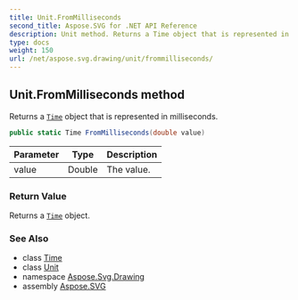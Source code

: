 ```yaml
---
title: Unit.FromMilliseconds
second_title: Aspose.SVG for .NET API Reference
description: Unit method. Returns a Time object that is represented in milliseconds
type: docs
weight: 150
url: /net/aspose.svg.drawing/unit/frommilliseconds/
---
```

## Unit.FromMilliseconds method

Returns a [`Time`](../../time/) object that is represented in milliseconds.

```csharp
public static Time FromMilliseconds(double value)
```

| Parameter | Type | Description |
| --- | --- | --- |
| value | Double | The value. |

### Return Value

Returns a [`Time`](../../time/) object.

### See Also

* class [Time](../../time/)
* class [Unit](../)
* namespace [Aspose.Svg.Drawing](../../unit/)
* assembly [Aspose.SVG](../../../)
